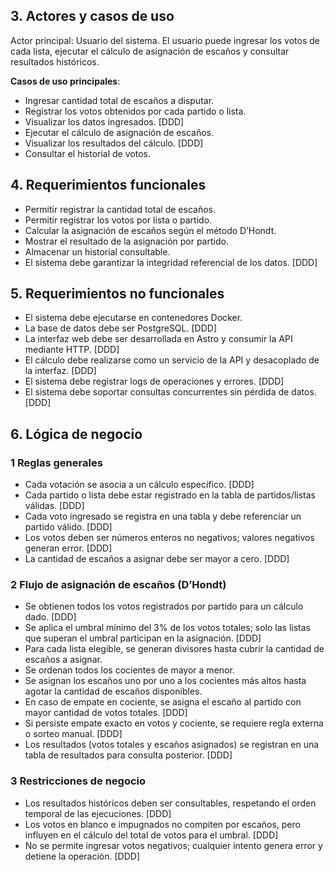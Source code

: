 ## 3. Actores y casos de uso
Actor principal: Usuario del sistema. El usuario puede ingresar los votos de cada lista, ejecutar el cálculo de asignación de escaños y consultar resultados históricos.

**Casos de uso principales**:

- Ingresar cantidad total de escaños a disputar.
- Registrar los votos obtenidos por cada partido o lista.
- Visualizar los datos ingresados. [DDD]
- Ejecutar el cálculo de asignación de escaños.
- Visualizar los resultados del cálculo. [DDD]
- Consultar el historial de votos.

## 4. Requerimientos funcionales
- Permitir registrar la cantidad total de escaños.
- Permitir registrar los votos por lista o partido.
- Calcular la asignación de escaños según el método D’Hondt.
- Mostrar el resultado de la asignación por partido.
- Almacenar un historial consultable.
- El sistema debe garantizar la integridad referencial de los datos. [DDD]

## 5. Requerimientos no funcionales
- El sistema debe ejecutarse en contenedores Docker.
- La base de datos debe ser PostgreSQL. [DDD]
- La interfaz web debe ser desarrollada en Astro y consumir la API mediante HTTP. [DDD]
- El cálculo debe realizarse como un servicio de la API y desacoplado de la interfaz. [DDD]
- El sistema debe registrar logs de operaciones y errores. [DDD]
- El sistema debe soportar consultas concurrentes sin pérdida de datos. [DDD]

## 6. Lógica de negocio
### 1 Reglas generales

- Cada votación se asocia a un cálculo específico. [DDD]
- Cada partido o lista debe estar registrado en la tabla de partidos/listas válidas. [DDD]
- Cada voto ingresado se registra en una tabla y debe referenciar un partido válido. [DDD]
- Los votos deben ser números enteros no negativos; valores negativos generan error. [DDD]
- La cantidad de escaños a asignar debe ser mayor a cero. [DDD]

### 2 Flujo de asignación de escaños (D’Hondt)

- Se obtienen todos los votos registrados por partido para un cálculo dado. [DDD]
- Se aplica el umbral mínimo del 3% de los votos totales; solo las listas que superan el umbral participan en la asignación. [DDD]
- Para cada lista elegible, se generan divisores hasta cubrir la cantidad de escaños a asignar.
- Se ordenan todos los cocientes de mayor a menor.
- Se asignan los escaños uno por uno a los cocientes más altos hasta agotar la cantidad de escaños disponibles.
- En caso de empate en cociente, se asigna el escaño al partido con mayor cantidad de votos totales. [DDD]
- Si persiste empate exacto en votos y cociente, se requiere regla externa o sorteo manual. [DDD]
- Los resultados (votos totales y escaños asignados) se registran en una tabla de resultados para consulta posterior. [DDD]

### 3 Restricciones de negocio

- Los resultados históricos deben ser consultables, respetando el orden temporal de las ejecuciones. [DDD]
- Los votos en blanco e impugnados no compiten por escaños, pero influyen en el cálculo del total de votos para el umbral. [DDD]
- No se permite ingresar votos negativos; cualquier intento genera error y detiene la operación. [DDD]